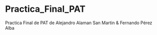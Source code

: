 # Practica_Final_PAT
Practica Final de PAT de Alejandro Alaman San Martin &amp; Fernando Pérez Alba
